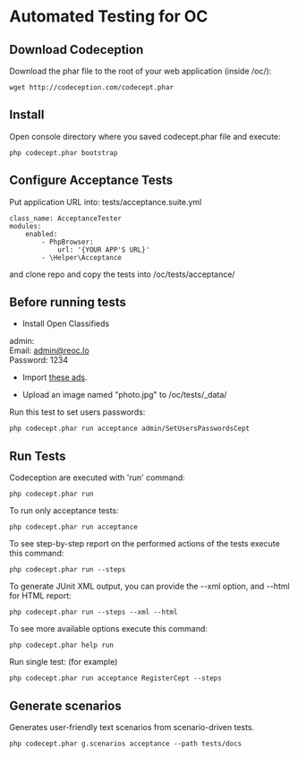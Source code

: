 # Automated Testing for OC

## Download Codeception

Download the phar file to the root of your web application (inside /oc/):

    wget http://codeception.com/codecept.phar

## Install

Open console directory where you saved codecept.phar file and execute:

    php codecept.phar bootstrap

## Configure Acceptance Tests

Put application URL into:  tests/acceptance.suite.yml 

    class_name: AcceptanceTester
    modules:
        enabled:
            - PhpBrowser:
                url: '{YOUR APP'S URL}'
            - \Helper\Acceptance
            

and clone repo and copy the tests into /oc/tests/acceptance/

## Before running tests

+ Install Open Classifieds

admin:<br>
Email: admin@reoc.lo<br>
Password: 1234

+ Import [these ads](https://mega.nz/#!A41ghCJL!dDIXPWZ9NOvRscw0STOsYNoOMGH6dAtk6Atcc1pD2LI).

+ Upload an image named "photo.jpg" to /oc/tests/_data/

Run this test to set users passwords:

    php codecept.phar run acceptance admin/SetUsersPasswordsCept

## Run Tests

Codeception are executed with 'run' command:

    php codecept.phar run
    
To run only acceptance tests:

    php codecept.phar run acceptance
    
To see step-by-step report on the performed actions of the tests execute this command:

    php codecept.phar run --steps
    
To generate JUnit XML output, you can provide the --xml option, and --html for HTML report:

    php codecept.phar run --steps --xml --html
    
To see more available options execute this command:

    php codecept.phar help run
    
Run single test: (for example)

    php codecept.phar run acceptance RegisterCept --steps
    
## Generate scenarios

Generates user-friendly text scenarios from scenario-driven tests.

    php codecept.phar g.scenarios acceptance --path tests/docs
    

    
